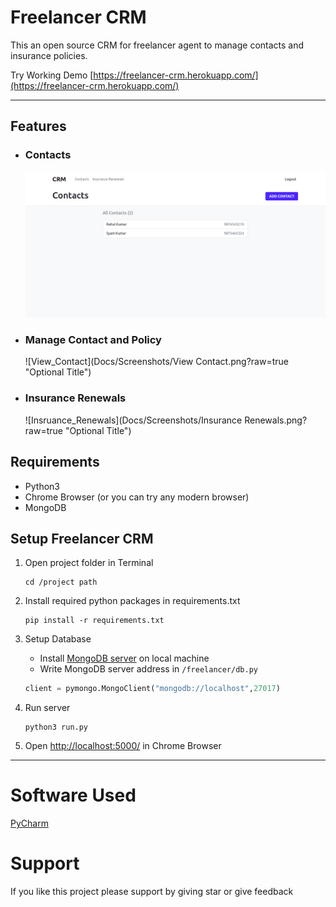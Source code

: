 # Freelancer CRM
This an open source CRM for freelancer agent to manage contacts and insurance policies.

Try Working Demo [https://freelancer-crm.herokuapp.com/](https://freelancer-crm.herokuapp.com/)

---

## Features

* ### Contacts
  ![Contacts](Docs/Screenshots/Contacts.png?raw=true "Optional Title")

* ### Manage Contact and Policy
  ![View_Contact](Docs/Screenshots/View Contact.png?raw=true "Optional Title")

* ### Insurance Renewals
  ![Insruance_Renewals](Docs/Screenshots/Insurance Renewals.png?raw=true "Optional Title")



## Requirements

* Python3
* Chrome Browser (or you can try any modern browser)
* MongoDB


## Setup Freelancer CRM

1. Open project folder in Terminal
    ```commandline
   cd /project path
   ```

1. Install required python packages in requirements.txt
    ```commandline
   pip install -r requirements.txt
    ```

1. Setup Database
    * Install [MongoDB server](https://www.mongodb.com/try/download/community) on local machine
    * Write MongoDB server address in ```/freelancer/db.py```
   ```python
   client = pymongo.MongoClient("mongodb://localhost",27017)
   ```

1. Run server
    ```commandline
   python3 run.py
   ```

1. Open [http://localhost:5000/](http://localhost:5000/) in Chrome Browser

---

# Software Used
[PyCharm](https://www.jetbrains.com/pycharm/)

# Support
If you like this project please support by giving star or give feedback
